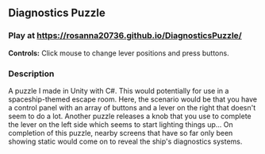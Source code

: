 ## Diagnostics Puzzle

### Play at https://rosanna20736.github.io/DiagnosticsPuzzle/

**Controls:** Click mouse to change lever positions and press buttons.

### Description
A puzzle I made in Unity with C#.
This would  potentially for use in a spaceship-themed escape room. Here, the scenario would be that you have a control panel with an array of buttons and a lever on the right that doesn't seem to do a lot. Another puzzle releases a knob that you use to complete the lever on the left side which seems to start lighting things up...
On completion of this puzzle, nearby screens that have so far only been showing static would come on to reveal the ship's diagnostics systems.

